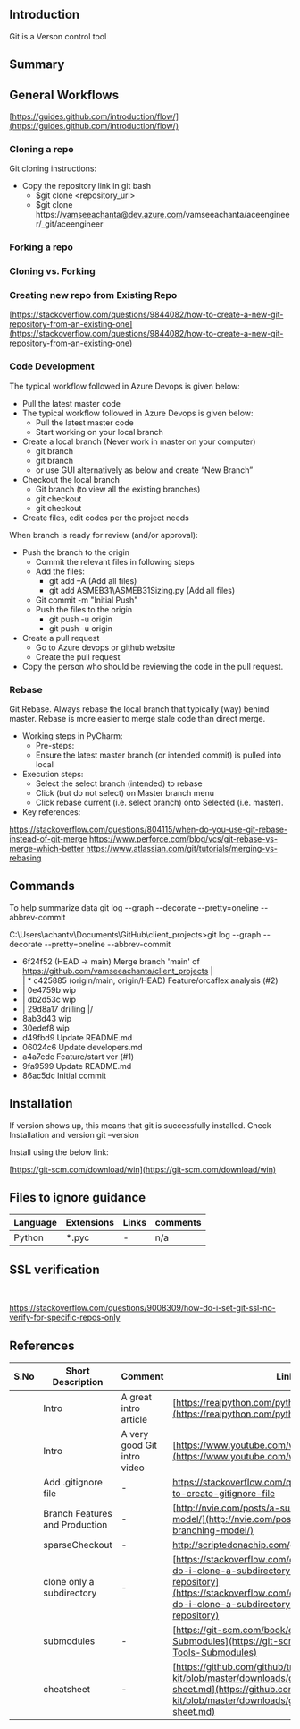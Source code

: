 ## Introduction

Git is a Verson control tool

## Summary




## General Workflows



[https://guides.github.com/introduction/flow/](https://guides.github.com/introduction/flow/)

### Cloning a repo
Git cloning instructions:
- Copy the repository link in git bash 
    - $git  clone <repository_url>
    - $git  clone https://vamseeachanta@dev.azure.com/vamseeachanta/aceengineer/_git/aceengineer


### Forking a repo

### Cloning vs. Forking

### Creating new repo from Existing Repo

[https://stackoverflow.com/questions/9844082/how-to-create-a-new-git-repository-from-an-existing-one](https://stackoverflow.com/questions/9844082/how-to-create-a-new-git-repository-from-an-existing-one)

### Code Development

The typical workflow followed in Azure Devops is given below:
- Pull the latest master code
- The typical workflow followed in Azure Devops is given below:
    - Pull the latest master code
    - Start working on your local branch
- Create a local branch (Never work in master on your computer)
    - git branch <branchname>
    - git branch <ExistingCodes>
    - or use GUI alternatively as below and create “New Branch”
- Checkout the local branch
    - Git branch (to view all the existing branches)
    - git checkout <branchname>
    - git checkout <ExistingCodes>
- Create files, edit codes per the project needs

When branch is ready for review (and/or approval):
- Push the branch to the origin
    - Commit the relevant files in following steps
    - Add the files:
        - git add –A (Add all files)
        - git add ASMEB31\ASMEB31Sizing.py (Add all files)
    - Git commit -m "Initial Push"
    - Push the files to the origin 
        - git push -u origin <branch>
        - git push -u origin <ExistingCodes>
- Create a pull request
    - Go to Azure devops or github website
    - Create the pull request
-	Copy the person who should be reviewing the code in the pull request.


### Rebase

Git Rebase. Always rebase the local branch that typically (way) behind master. Rebase is more easier to merge stale code than direct merge.

- Working steps in PyCharm:
    - Pre-steps:
    - Ensure the latest master branch (or intended commit) is pulled into local
- Execution steps:
    - Select the select branch (intended) to rebase 
    - Click (but do not select) on Master branch menu
    - Click rebase current (i.e. select branch) onto Selected (i.e. master).
- Key references:

https://stackoverflow.com/questions/804115/when-do-you-use-git-rebase-instead-of-git-merge
https://www.perforce.com/blog/vcs/git-rebase-vs-merge-which-better
https://www.atlassian.com/git/tutorials/merging-vs-rebasing


## Commands

To help summarize data
git log --graph --decorate --pretty=oneline --abbrev-commit


C:\Users\achantv\Documents\GitHub\client_projects>git log --graph --decorate --pretty=oneline --abbrev-commit
*   6f24f52 (HEAD -> main) Merge branch 'main' of https://github.com/vamseeachanta/client_projects
|\
| * c425885 (origin/main, origin/HEAD) Feature/orcaflex analysis (#2)
* | 0e4759b wip
* | db2d53c wip
* | 29d8a17 drilling
|/
* 8ab3d43 wip
* 30edef8 wip
* d49fbd9 Update README.md
* 06024c6 Update developers.md
* a4a7ede Feature/start ver (#1)
* 9fa9599 Update README.md
* 86ac5dc Initial commit


## Installation


If version shows up, this means that git is successfully installed. 
Check Installation and version
git –version

Install using the below link:

[https://git-scm.com/download/win](https://git-scm.com/download/win)

## Files to ignore guidance

|   Language |  Extensions |  Links |   comments |
|---|---|---|---|
| Python  | *.pyc | - | n/a | 


## SSL verification

<pre>

</pre>

https://stackoverflow.com/questions/9008309/how-do-i-set-git-ssl-no-verify-for-specific-repos-only


## References

| S.No |   Short Description |  Comment |  Links |   Additional comments |
|---|---|---|---|---|
|  | Intro  | A great intro article | [https://realpython.com/python-git-github-intro/](https://realpython.com/python-git-github-intro/) | n/a | 
|  | Intro  | A very good Git intro video | [https://www.youtube.com/watch?v=HVsySz-h9r4](https://www.youtube.com/watch?v=HVsySz-h9r4) | n/a | 
|  | Add .gitignore file  | - | [https://stackoverflow.com/questions/10744305/how-to-create-gitignore-file	](https://stackoverflow.com/questions/10744305/how-to-create-gitignore-file	) |  |
|  | Branch Features and Production  | - | [http://nvie.com/posts/a-successful-git-branching-model/](http://nvie.com/posts/a-successful-git-branching-model/) |  |
|  | sparseCheckout  | - | [http://scriptedonachip.com/git-sparse-checkout	](http://scriptedonachip.com/git-sparse-checkout) |  |
|  | clone only a subdirectory  | - | [https://stackoverflow.com/questions/600079/how-do-i-clone-a-subdirectory-only-of-a-git-repository](https://stackoverflow.com/questions/600079/how-do-i-clone-a-subdirectory-only-of-a-git-repository) |  |
|  | submodules  | - | [https://git-scm.com/book/en/v2/Git-Tools-Submodules](https://git-scm.com/book/en/v2/Git-Tools-Submodules) |  |
|  | cheatsheet  | - | [https://github.com/github/training-kit/blob/master/downloads/github-git-cheat-sheet.md](https://github.com/github/training-kit/blob/master/downloads/github-git-cheat-sheet.md) |  |



